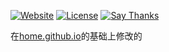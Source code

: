[![Website](https://img.shields.io/badge/Website-HTTPS-green.svg)](https://www.setobox.me/)
[![License](https://img.shields.io/github/license/HCLonely/home.github.io.svg)](/LICENSE)
[![Say Thanks](https://img.shields.io/badge/Say-Thanks!-1EAEDB.svg)](https://saythanks.io/to/dmego)

在[home.github.io](https://github.com/HCLonely/home.github.io)的基础上修改的
